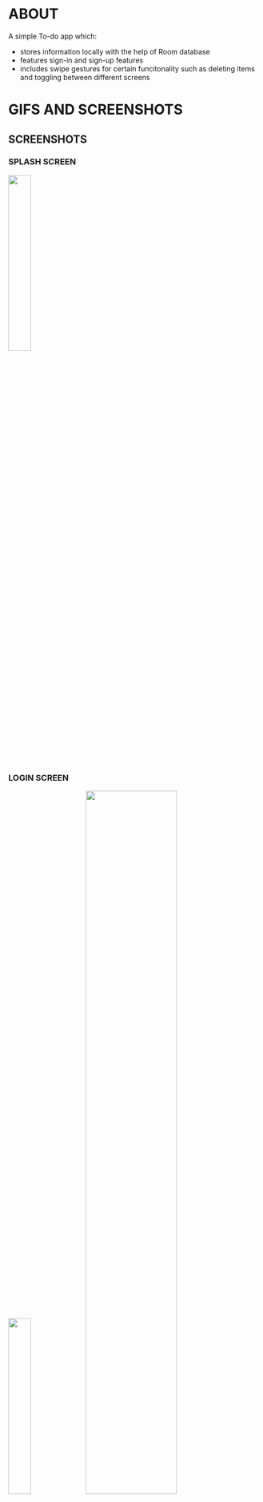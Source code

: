 # ABOUT
A simple To-do app which:
* stores information locally with the help of Room database
* features sign-in and sign-up features
* includes swipe gestures for certain funcitonality such as deleting items and toggling between different screens


# GIFS AND SCREENSHOTS
## SCREENSHOTS
### SPLASH SCREEN
 <p float="left">
  <img src="https://github.com/vileroze/TodoApp/blob/master/screenShots/splashScreen.jpg" width="30%" />
</p>

### LOGIN SCREEN
<p float="left">
  <img src="https://github.com/vileroze/TodoApp/blob/master/screenShots/login.jpg" width="30%" />
  <img src="https://github.com/vileroze/TodoApp/blob/master/screenShots/loginLand.jpg" width="60%" />
</p>

### SIGNUP SCREEN
<p float="left">
  <img src="https://github.com/vileroze/TodoApp/blob/master/screenShots/signup.jpg" width="30%" />
  <img src="https://github.com/vileroze/TodoApp/blob/master/screenShots/signupLand.jpg" width="60%" />
</p>

### DISPLAY TODO SCREEN
<p float="left">
  <img src="https://github.com/vileroze/TodoApp/blob/master/screenShots/displayTodo.jpg" width="30%" />
  <img src="https://github.com/vileroze/TodoApp/blob/master/screenShots/todoListLand.jpg" width="60%" />
</p>

### MENU ITEMS
<p float="left">
  <img src="https://github.com/vileroze/TodoApp/blob/master/screenShots/menu.jpg" width="30%" />
  <img src="https://github.com/vileroze/TodoApp/blob/master/screenShots/menuLand.jpg" width="60%" />
</p>

### ADD TODO SCREEN
<p float="left">
  <img src="https://github.com/vileroze/TodoApp/blob/master/screenShots/addTodo.jpg" width="30%" />
  <img src="https://github.com/vileroze/TodoApp/blob/master/screenShots/addTodoLand.jpg" width="60%" />
</p>

### UPDATE TODO SCREEN
<p float="left">
  <img src="https://github.com/vileroze/TodoApp/blob/master/screenShots/updateTodo.jpg" width="30%" />
  <img src="https://github.com/vileroze/TodoApp/blob/master/screenShots/editTodoLand.jpg" width="60%" />
</p>

### RESET PASSWORD SCREEN
<p float="left">
  <img src="https://github.com/vileroze/TodoApp/blob/master/screenShots/resetPassword.jpg" width="30%" />
  <img src="https://github.com/vileroze/TodoApp/blob/master/screenShots/resetPasswordLand.jpg" width="60%" />
</p>


## =================================================


## GIFS

### SIGUP OPERATION
<img src="https://github.com/vileroze/TodoApp/blob/master/gifs/signup.gif" width="40%">

### SIGIN OPERATION
<img src="https://github.com/vileroze/TodoApp/blob/master/gifs/signIn.gif" width="40%">

### ADD TODO OPERATION
<img src="https://github.com/vileroze/TodoApp/blob/master/gifs/addTodo.gif" width="40%">

### EDIT TODO OPERATION
<img src="https://github.com/vileroze/TodoApp/blob/master/gifs/editTodo.gif" width="40%">

### DELETE TODO OPERATION
<img src="https://github.com/vileroze/TodoApp/blob/master/gifs/deleteTodo.gif" width="40%">

### UPDATE PASSWORD OPERATION
<img src="https://github.com/vileroze/TodoApp/blob/master/gifs/passwordUpdate.gif" width="40%">

### LOGOUT AND DELETE ACCOUNT OPERATION
<img src="https://github.com/vileroze/TodoApp/blob/master/gifs/logoutAndDeleteAccount.gif" width="40%">
